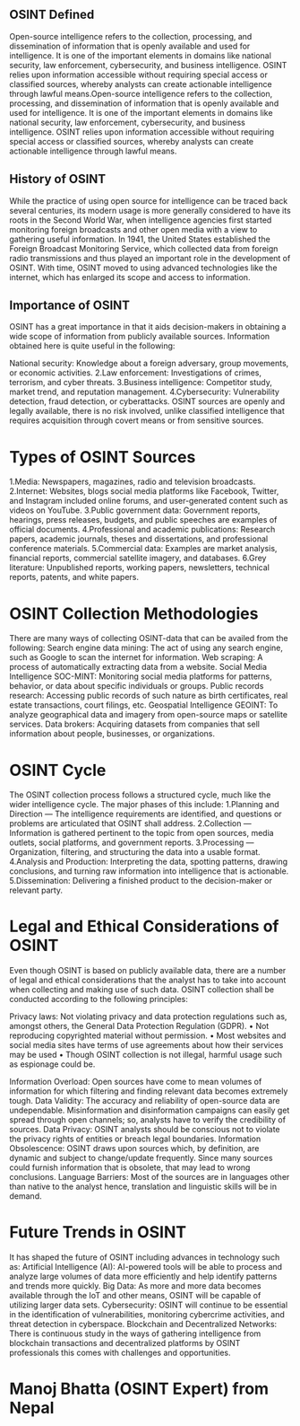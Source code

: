 ## OSINT Defined

Open-source intelligence refers to the collection, processing, and dissemination of information that is openly available and used for intelligence. It is one of the important elements in domains like national security, law enforcement, cybersecurity, and business intelligence. OSINT relies upon information accessible without requiring special access or classified sources, whereby analysts can create actionable intelligence through lawful means.Open-source intelligence refers to the collection, processing, and dissemination of information that is openly available and used for intelligence. It is one of the important elements in domains like national security, law enforcement, cybersecurity, and business intelligence. OSINT relies upon information accessible without requiring special access or classified sources, whereby analysts can create actionable intelligence through lawful means.

## History of OSINT

While the practice of using open source for intelligence can be traced back several centuries, its modern usage is more generally considered to have its roots in the Second World War, when intelligence agencies first started monitoring foreign broadcasts and other open media with a view to gathering useful information. In 1941, the United States established the Foreign Broadcast Monitoring Service, which collected data from foreign radio transmissions and thus played an important role in the development of OSINT. With time, OSINT moved to using advanced technologies like the internet, which has enlarged its scope and access to information.

## Importance of OSINT

OSINT has a great importance in that it aids decision-makers in obtaining a wide scope of information from publicly available sources. Information obtained here is quite useful in the following:

National security: Knowledge about a foreign adversary, group movements, or economic activities.
2.Law enforcement: Investigations of crimes, terrorism, and cyber threats.
3.Business intelligence: Competitor study, market trend, and reputation management.
4.Cybersecurity: Vulnerability detection, fraud detection, or cyberattacks.
OSINT sources are openly and legally available, there is no risk involved, unlike classified intelligence that requires acquisition through covert means or from sensitive sources.

# Types of OSINT Sources

1.Media: Newspapers, magazines, radio and television broadcasts.
2.Internet: Websites, blogs social media platforms like Facebook, Twitter, and Instagram included online forums, and user-generated content such as videos on YouTube.
3.Public government data: Government reports, hearings, press releases, budgets, and public speeches are examples of official documents.
4.Professional and academic publications: Research papers, academic journals, theses and dissertations, and professional conference materials.
5.Commercial data: Examples are market analysis, financial reports, commercial satellite imagery, and databases.
6.Grey literature: Unpublished reports, working papers, newsletters, technical reports, patents, and white papers.

# OSINT Collection Methodologies

There are many ways of collecting OSINT-data that can be availed from the following:
Search engine data mining: The act of using any search engine, such as Google to scan the internet for information.
Web scraping: A process of automatically extracting data from a website.
Social Media Intelligence SOC-MINT: Monitoring social media platforms for patterns, behavior, or data about specific individuals or groups.
Public records research: Accessing public records of such nature as birth certificates, real estate transactions, court filings, etc.
Geospatial Intelligence GEOINT: To analyze geographical data and imagery from open-source maps or satellite services.
Data brokers: Acquiring datasets from companies that sell information about people, businesses, or organizations.

# OSINT Cycle

The OSINT collection process follows a structured cycle, much like the wider intelligence cycle. The major phases of this include:
1.Planning and Direction — The intelligence requirements are identified, and questions or problems are articulated that OSINT shall address.
2.Collection — Information is gathered pertinent to the topic from open sources, media outlets, social platforms, and government reports.
3.Processing — Organization, filtering, and structuring the data into a usable format.
4.Analysis and Production: Interpreting the data, spotting patterns, drawing conclusions, and turning raw information into intelligence that is actionable.
5.Dissemination: Delivering a finished product to the decision-maker or relevant party.

# Legal and Ethical Considerations of OSINT

Even though OSINT is based on publicly available data, there are a number of legal and ethical considerations that the analyst has to take into account when collecting and making use of such data. OSINT collection shall be conducted according to the following principles:

Privacy laws: Not violating privacy and data protection regulations such as, amongst others, the General Data Protection Regulation (GDPR).
• Not reproducing copyrighted material without permission.
• Most websites and social media sites have terms of use agreements about how their services may be used
• Though OSINT collection is not illegal, harmful usage such as espionage could be.

Information Overload: Open sources have come to mean volumes of information for which filtering and finding relevant data becomes extremely tough.
Data Validity: The accuracy and reliability of open-source data are undependable. Misinformation and disinformation campaigns can easily get spread through open channels; so, analysts have to verify the credibility of sources.
Data Privacy: OSINT analysts should be conscious not to violate the privacy rights of entities or breach legal boundaries.
Information Obsolescence: OSINT draws upon sources which, by definition, are dynamic and subject to change/update frequently. Since many sources could furnish information that is obsolete, that may lead to wrong conclusions.
Language Barriers: Most of the sources are in languages other than native to the analyst hence, translation and linguistic skills will be in demand.

# Future Trends in OSINT

It has shaped the future of OSINT including advances in technology such as:
Artificial Intelligence (AI): AI-powered tools will be able to process and analyze large volumes of data more efficiently and help identify patterns and trends more quickly.
Big Data: As more and more data becomes available through the IoT and other means, OSINT will be capable of utilizing larger data sets.
Cybersecurity: OSINT will continue to be essential in the identification of vulnerabilities, monitoring cybercrime activities, and threat detection in cyberspace.
Blockchain and Decentralized Networks: There is continuous study in the ways of gathering intelligence from blockchain transactions and decentralized platforms by OSINT professionals this comes with challenges and opportunities.
# Manoj Bhatta (OSINT Expert) from Nepal
																			
